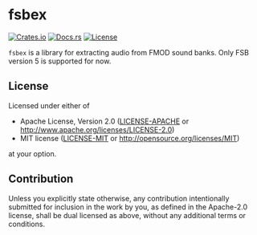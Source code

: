 # fsbex

[![Crates.io](https://img.shields.io/crates/v/fsbex)](https://crates.io/crates/fsbex)
[![Docs.rs](https://img.shields.io/docsrs/fsbex)](https://docs.rs/fsbex)
[![License](https://img.shields.io/crates/l/fsbex)](#license)

`fsbex` is a library for extracting audio from FMOD sound banks. Only FSB version 5 is supported for now.

## License

Licensed under either of

- Apache License, Version 2.0 ([LICENSE-APACHE](LICENSE-APACHE) or http://www.apache.org/licenses/LICENSE-2.0)
- MIT license ([LICENSE-MIT](LICENSE-MIT) or http://opensource.org/licenses/MIT)

at your option.

## Contribution

Unless you explicitly state otherwise, any contribution intentionally submitted
for inclusion in the work by you, as defined in the Apache-2.0 license, shall be
dual licensed as above, without any additional terms or conditions.
